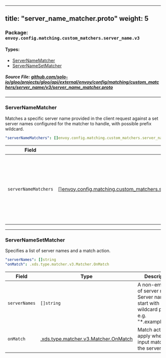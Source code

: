 
---
title: "server_name_matcher.proto"
weight: 5
---

<!-- Code generated by solo-kit. DO NOT EDIT. -->


### Package: `envoy.config.matching.custom_matchers.server_name.v3` 
#### Types:


- [ServerNameMatcher](#servernamematcher)
- [ServerNameSetMatcher](#servernamesetmatcher)
  



##### Source File: [github.com/solo-io/gloo/projects/gloo/api/external/envoy/config/matching/custom_matchers/server_name/v3/server_name_matcher.proto](https://github.com/solo-io/gloo/blob/main/projects/gloo/api/external/envoy/config/matching/custom_matchers/server_name/v3/server_name_matcher.proto)





---
### ServerNameMatcher

 
Matches a specific server name provided in the client request against a set server names configured for the matcher to handle, with possible prefix wildcard.

```yaml
"serverNameMatchers": []envoy.config.matching.custom_matchers.server_name.v3.ServerNameMatcher.ServerNameSetMatcher

```

| Field | Type | Description |
| ----- | ---- | ----------- | 
| `serverNameMatchers` | [[]envoy.config.matching.custom_matchers.server_name.v3.ServerNameMatcher.ServerNameSetMatcher](../server_name_matcher.proto.sk/#servernamesetmatcher) | Match server names. Order doesn't matter, the most specific server name is matched. |




---
### ServerNameSetMatcher

 
Specifies a list of server names and a match action.

```yaml
"serverNames": []string
"onMatch": .xds.type.matcher.v3.Matcher.OnMatch

```

| Field | Type | Description |
| ----- | ---- | ----------- | 
| `serverNames` | `[]string` | A non-empty set of server names. Server name can start with a wildcard prefix, e.g. "*.example.com". |
| `onMatch` | [.xds.type.matcher.v3.Matcher.OnMatch](../../../../../../../xds/type/matcher/v3/matcher.proto.sk/#onmatch) | Match action to apply when the input matches the server name. |





<!-- Start of HubSpot Embed Code -->
<script type="text/javascript" id="hs-script-loader" async defer src="//js.hs-scripts.com/5130874.js"></script>
<!-- End of HubSpot Embed Code -->
